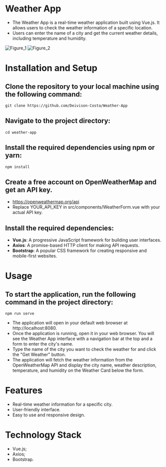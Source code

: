 # Weather App

- The Weather App is a real-time weather application built using Vue.js. It allows users to check the weather information of a specific location. 
- Users can enter the name of a city and get the current weather details, including temperature and humidity.

![Figure_1](https://github.com/Deivison-Costa/Tasks-Manager/assets/112001225/4fafebc1-75c7-49d4-9a00-f1e7607b54e1)
![Figure_2](https://github.com/Deivison-Costa/Tasks-Manager/assets/112001225/adbd2223-3eff-4ea4-95cb-aaf23fcb3d7b)

# Installation and Setup
## Clone the repository to your local machine using the following command:
    git clone https://github.com/Deivison-Costa/Weather-App
## Navigate to the project directory:
    cd weather-app
## Install the required dependencies using npm or yarn:
    npm install
## Create a free account on OpenWeatherMap and get an API key. 
- https://openweathermap.org/api
- Replace YOUR_API_KEY in src/components/WeatherForm.vue with your actual API key.
## Install the required dependencies:
- **Vue.js**: A progressive JavaScript framework for building user interfaces.
- **Axios**: A promise-based HTTP client for making API requests.
- **Bootstrap**: A popular CSS framework for creating responsive and mobile-first websites.

# Usage
## To start the application, run the following command in the project directory:
    npm run serve
- The application will open in your default web browser at http://localhost:8080.
- Once the application is running, open it in your web browser. You will see the Weather App interface with a navigation bar at the top and a form to enter the city's name. 
- Type the name of the city you want to check the weather for and click the "Get Weather" button.
- The application will fetch the weather information from the OpenWeatherMap API and display the city name, weather description, temperature, and humidity on the Weather Card below the form.

# Features
- Real-time weather information for a specific city.
- User-friendly interface.
- Easy to use and responsive design.

# Technology Stack
- Vue.js;
- Axios;
- Bootstrap.
